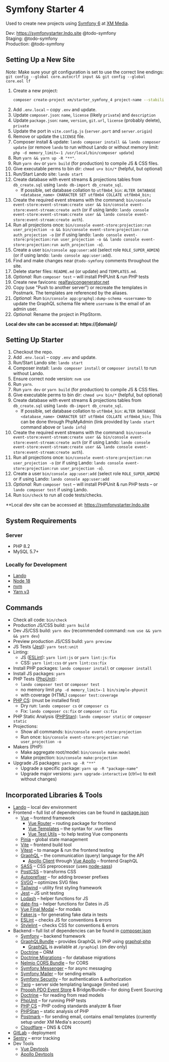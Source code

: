 # Symfony Starter 4

Used to create new projects using [Symfony 6](https://symfony.com/) at [XM Media](https://www.xmmedia.com/).

Dev: https://symfonystarter.lndo.site @todo-symfony  
Staging: @todo-symfony  
Production: @todo-symfony

## Setting Up a New Site

_Note:_ Make sure your git configuration is set to use the correct line endings: `git config --global core.autocrlf input && git config --global core.eol lf`

1. Create a new project:
    ```sh
    composer create-project xm/starter_symfony_4 project-name --stability=dev --no-install --remove-vcs
    ```
1. Add `.env.local` – copy `.env` and update.
1. Update `composer.json`: `name`, `license` (likely `private`) and `description`
1. Update `package.json`: `name`, `version`, `git.url`, `license` (probably delete), `private`
1. Update the port in `vite.config.js` (`server.port` and `server.origin`)
1. Remove or update the `LICENSE` file.
1. Composer install & update: `lando composer install && lando composer update` (or remove `lando` to run without Lando or without memory limit: `php -d memory_limit=-1 /usr/local/bin/composer update`)
1. Run `yarn && yarn up -R "**"`.
1. Run `yarn dev` or `yarn build` (for production) to compile JS & CSS files.
1. Give executable perms to bin dir: `chmod u+x bin/*` (helpful, but optional)
1. Run/Start Lando site: `lando start` 
1. Create database with event streams & projections tables from `db_create.sql` using `lando db-import db_create_sql`. 
    - If possible, set database collation to `utf8mb4_bin`: `ALTER DATABASE <database_name> CHARACTER SET utf8mb4 COLLATE utf8mb4_bin;`
1. Create the required event streams with the command: `bin/console event-store:event-stream:create user && bin/console event-store:event-stream:create auth` (or if using lando: `lando console event-store:event-stream:create user && lando console event-store:event-stream:create auth`).
1. Run all projections once: `bin/console event-store:projection:run user_projection -o && bin/console event-store:projection:run auth_projection -o` (or if using lando: `lando console event-store:projection:run user_projection -o && lando console event-store:projection:run auth_projection -o`).
1. Create a user `bin/console app:user:add` (select role `ROLE_SUPER_ADMIN`) (or if using lando: `lando console app:user:add`).
1. Find and make changes near `@todo-symfony` comments throughout the site.
1. Delete starter files: `README.md` (or update) and `TEMPLATES.md`.
1. *Optional:* Run `composer test` – will install PHPUnit & run PHP tests
1. Create new favicons: [realfavicongenerator.net](https://realfavicongenerator.net)
1. Copy (use "Push to another server") or recreate the templates in Postmark. The templates are referenced by the aliases.
1. *Optional:* Run `bin/console app:graphql:dump-schema <username>` to update the GraphQL schema file where `username` is the email of an admin user.
1. *Optional:* Rename the project in PhpStorm.

**Local dev site can be accessed at: https://[domain]/**

## Setting Up Starter

1. Checkout the repo.
1. Add `.env.local` – copy `.env` and update.
1. Run/Start Lando site: `lando start`
1. Composer install: `lando composer install` or `composer install` to run without Lando.
1. Ensure correct node version: `nvm use`
1. Run `yarn`.
1. Run `yarn dev` or `yarn build` (for production) to compile JS & CSS files.
1. Give executable perms to bin dir: `chmod u+x bin/*` (helpful, but optional)
1. Create database with event streams & projections tables from `db_create.sql` using `lando db-import db_create_sql`. 
    - If possible, set database collation to `utf8mb4_bin`: `ALTER DATABASE <database_name> CHARACTER SET utf8mb4 COLLATE utf8mb4_bin;` This can be done through PhpMyAdmin (link provided by `lando start` command above or `lando info`)
1. Create the required event streams with the command: `bin/console event-store:event-stream:create user && bin/console event-store:event-stream:create auth` (or if using Lando: `lando console event-store:event-stream:create user && lando console event-store:event-stream:create auth`).
1. Run all projections once: `bin/console event-store:projection:run user_projection -o` (or if using Lando: `lando console event-store:projection:run user_projection -o`).
1. Create a user `bin/console app:user:add` (select role `ROLE_SUPER_ADMIN`) or if using Lando: `lando console app:user:add`
1. *Optional:* Run `composer test` – will install PHPUnit & run PHP tests – or `lando composer test` if using Lando.
1. Run `bin/check` to run all code tests/checks.

**Local dev site can be accessed at: https://symfonystarter.lndo.site

## System Requirements

### Server

  - PHP 8.2
  - MySQL 5.7+

### Locally for Development

  - [Lando](https://lando.dev/)
  - [Node 18](https://nodejs.org/)
  - [nvm](https://github.com/nvm-sh/nvm)
  - [Yarn v3](https://v3.yarnpkg.com/getting-started/install)

## Commands

  - Check all code: `bin/check`
  - Production JS/CSS build: `yarn build`
  - Dev JS/CSS build: `yarn dev` (recommended command: `nvm use && yarn && yarn dev`)
  - Preview production JS/CSS build: `yarn preview`
  - JS Tests ([Jest](https://jestjs.io/)): `yarn test:unit`
  - Linting:
    - JS ([ESLint](https://eslint.org/)): `yarn lint:js` or `yarn lint:js:fix`
    - CSS: `yarn lint:css` or `yarn lint:css:fix`
  - Install PHP packages: `lando composer install` or `composer install`
  - Install JS packages: `yarn`
  - PHP Tests ([PhpUnit](https://phpunit.de/)): 
    - `lando composer test` or `composer test`
    - no memory limit `php -d memory_limit=-1 bin/simple-phpunit`
    - with coverage (HTML) `composer test:coverage`
  - [PHP CS](https://cs.sensiolabs.org/): (must be installed first)
    - Dry run: `lando composer cs` or `composer cs`
    - Fix: `lando composer cs:fix` or `composer cs:fix`
  - PHP Static Analysis ([PHPStan](https://github.com/phpstan/phpstan)): `lando composer static` or `composer static`
  - Projections:
    - Show all commands: `bin/console event-store:projection`
    - Run once: `bin/console event-store:projection:run user_projection -o`
  - Makers (PHP):
    - Make aggregate root/model: `bin/console make:model`
    - Make projection: `bin/console make:projection`
  - Upgrade JS packages: `yarn up -R "**"`
    - Upgrade a specific package: `yarn up -R "package-name"`
    - Upgrade major versions: `yarn upgrade-interactive` (ctrl+c to exit without changes)

## Incorporated Libraries & Tools

  - [Lando](https://lando.dev/) – local dev environment
  - Frontend – full list of dependencies can be found in [package.json](https://github.com/xmmedia/starter_symfony_4/blob/master/package.json)
    - [Vue](https://vuejs.org/) – frontend framework
      - [Vue Router](https://router.vuejs.org/) – routing package for frontend
      - [Vue Templates](https://vuejs.org/v2/guide/syntax.html) – the syntax for .vue files
      - [Vue Test Utils](https://vue-test-utils.vuejs.org/) – to help testing Vue components
    - [Pinia](https://pinia.vuejs.org/) - global state management
    - [Vite](https://vitejs.dev/) – frontend build tool
    - [Vitest](https://vitest.dev/) – to manage & run the frontend testing
    - [GraphQL](https://graphql.org/) – the communication (query) language for the API
      - [Apollo Client](https://www.apollographql.com/docs/react/) through [Vue Apollo](https://vue-apollo.netlify.com) – frontend GraphQL 
    - [SASS](https://sass-lang.com/) – CSS preprocessor (uses [node-sass](https://www.npmjs.com/package/node-sass))
    - [PostCSS](https://github.com/postcss/postcss) – transforms CSS
    - [Autoprefixer](ub.com/postcss/autoprefixer) – for adding browser prefixes
    - [SVGO](https://github.com/svg/svgo) – optimizes SVG files
    - [Tailwind](https://tailwindcss.com/docs/what-is-tailwind/) – utility first styling framework
    - [Jest](https://jestjs.io/) – JS unit testing
    - [Lodash](https://lodash.com/) – helper functions for JS
    - [date-fns](https://date-fns.org/) – helper functions for Dates in JS
    - [Vue Final Modal](https://vue-final-modal.org/) – for modals 
    - [Faker.js](https://github.com/marak/Faker.js/) – for generating fake data in tests
    - [ESLint](https://eslint.org/) – checks JS for conventions & errors
    - [Stylelint](https://stylelint.io/) – checks CSS for conventions & errors
  - Backend – full list of dependencies can be found in [composer.json](https://github.com/xmmedia/starter_symfony_4/blob/master/composer.json)
    - [Symfony](https://symfony.com/doc/current/index.html#gsc.tab=0) – backend framework
    - [GraphQLBundle](https://github.com/overblog/GraphQLBundle) – provides GraphQL in PHP using [graphql-php](https://github.com/webonyx/graphql-php)
      - [GraphQiL](https://github.com/graphql/graphiql) is available at `/graphiql` (on dev only)
    - [Doctrine](https://www.doctrine-project.org/) – ORM
    - [Doctrine Migrations](https://www.doctrine-project.org/projects/doctrine-migrations.html) – for database migrations
    - [Nelmio CORS Bundle](https://github.com/nelmio/NelmioCorsBundle) – for CORS
    - [Symfony Messenger](https://symfony.com/doc/current/messenger.html) – for async messaging
    - [Symfony Mailer](https://symfony.com/doc/current/mailer.html) – for sending emails
    - [Symfony Security](https://symfony.com/doc/current/security.html) – for authentication & authorization
    - [Twig](https://twig.symfony.com/) – server side templating language (limited use)
    - [Prooph PDO Event Store](https://github.com/prooph/pdo-event-store) & Bridge/Bundle – for doing Event Sourcing
    - [Doctrine](https://www.doctrine-project.org/) – for reading from read models
    - [PhpUnit](https://phpunit.de/) – for running PHP tests
    - [PHP CS](https://cs.sensiolabs.org/) – PHP coding standards analyzer & fixer
    - [PHPStan](https://github.com/phpstan/phpstan) – static analysis of PHP
    - [Postmark](https://postmarkapp.com/) – for sending email, contains email templates (currently setup under XM Media's account)
    - [Cloudflare](https://www.cloudflare.com/) – DNS & CDN
  - [GitLab](https://gitlab.com/) – deployment
  - [Sentry](https://sentry.io/) – error tracking
  - Dev Tools
    - [Vue Devtools](https://github.com/vuejs/vue-devtools)
    - [Apollo Devtools](https://github.com/apollographql/apollo-client-devtools)
